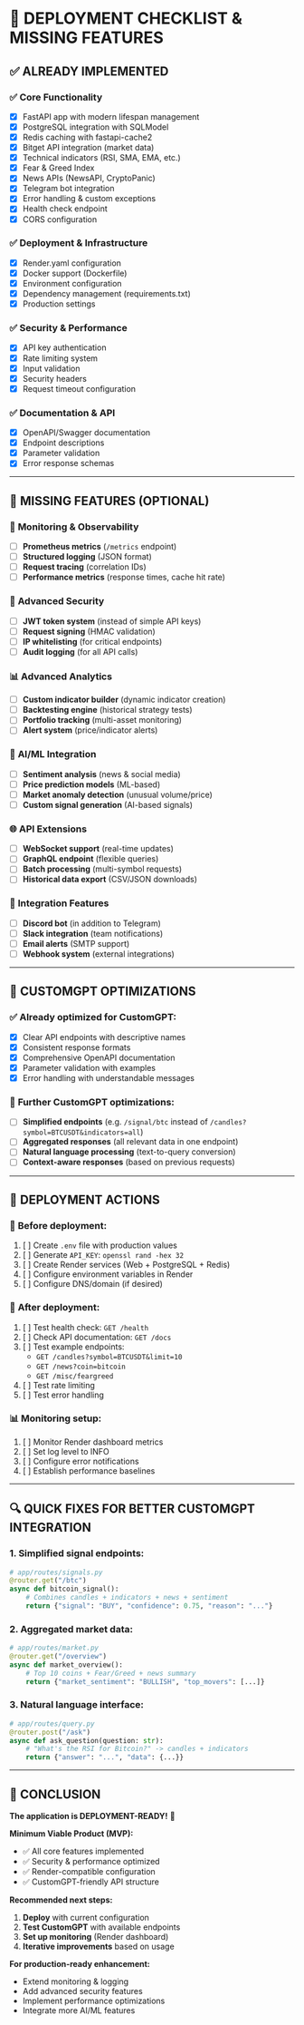 # 🚀 DEPLOYMENT CHECKLIST & MISSING FEATURES

## ✅ **ALREADY IMPLEMENTED**

### ✅ **Core Functionality**
- [x] FastAPI app with modern lifespan management
- [x] PostgreSQL integration with SQLModel  
- [x] Redis caching with fastapi-cache2
- [x] Bitget API integration (market data)
- [x] Technical indicators (RSI, SMA, EMA, etc.)
- [x] Fear & Greed Index
- [x] News APIs (NewsAPI, CryptoPanic)
- [x] Telegram bot integration
- [x] Error handling & custom exceptions
- [x] Health check endpoint
- [x] CORS configuration

### ✅ **Deployment & Infrastructure**
- [x] Render.yaml configuration
- [x] Docker support (Dockerfile)
- [x] Environment configuration
- [x] Dependency management (requirements.txt)
- [x] Production settings

### ✅ **Security & Performance**
- [x] API key authentication
- [x] Rate limiting system
- [x] Input validation
- [x] Security headers
- [x] Request timeout configuration

### ✅ **Documentation & API**
- [x] OpenAPI/Swagger documentation
- [x] Endpoint descriptions
- [x] Parameter validation
- [x] Error response schemas

---

## 🔧 **MISSING FEATURES (OPTIONAL)**

### 🔄 **Monitoring & Observability**
- [ ] **Prometheus metrics** (`/metrics` endpoint)
- [ ] **Structured logging** (JSON format)
- [ ] **Request tracing** (correlation IDs)
- [ ] **Performance metrics** (response times, cache hit rate)

### 🔐 **Advanced Security**
- [ ] **JWT token system** (instead of simple API keys)
- [ ] **Request signing** (HMAC validation)
- [ ] **IP whitelisting** (for critical endpoints)
- [ ] **Audit logging** (for all API calls)

### 📊 **Advanced Analytics**
- [ ] **Custom indicator builder** (dynamic indicator creation)
- [ ] **Backtesting engine** (historical strategy tests)
- [ ] **Portfolio tracking** (multi-asset monitoring)
- [ ] **Alert system** (price/indicator alerts)

### 🤖 **AI/ML Integration**
- [ ] **Sentiment analysis** (news & social media)
- [ ] **Price prediction models** (ML-based)
- [ ] **Market anomaly detection** (unusual volume/price)
- [ ] **Custom signal generation** (AI-based signals)

### 🌐 **API Extensions**
- [ ] **WebSocket support** (real-time updates)
- [ ] **GraphQL endpoint** (flexible queries)
- [ ] **Batch processing** (multi-symbol requests)
- [ ] **Historical data export** (CSV/JSON downloads)

### 📱 **Integration Features**
- [ ] **Discord bot** (in addition to Telegram)
- [ ] **Slack integration** (team notifications)
- [ ] **Email alerts** (SMTP support)
- [ ] **Webhook system** (external integrations)

---

## 🎯 **CUSTOMGPT OPTIMIZATIONS**

### ✅ **Already optimized for CustomGPT:**
- [x] Clear API endpoints with descriptive names
- [x] Consistent response formats
- [x] Comprehensive OpenAPI documentation
- [x] Parameter validation with examples
- [x] Error handling with understandable messages

### 🔄 **Further CustomGPT optimizations:**
- [ ] **Simplified endpoints** (e.g. `/signal/btc` instead of `/candles?symbol=BTCUSDT&indicators=all`)
- [ ] **Aggregated responses** (all relevant data in one endpoint)
- [ ] **Natural language processing** (text-to-query conversion)
- [ ] **Context-aware responses** (based on previous requests)

---

## 🚀 **DEPLOYMENT ACTIONS**

### 🔧 **Before deployment:**
1. [ ] Create `.env` file with production values
2. [ ] Generate `API_KEY`: `openssl rand -hex 32`
3. [ ] Create Render services (Web + PostgreSQL + Redis)
4. [ ] Configure environment variables in Render
5. [ ] Configure DNS/domain (if desired)

### 🧪 **After deployment:**
1. [ ] Test health check: `GET /health`
2. [ ] Check API documentation: `GET /docs`
3. [ ] Test example endpoints:
   - `GET /candles?symbol=BTCUSDT&limit=10`
   - `GET /news?coin=bitcoin`
   - `GET /misc/feargreed`
4. [ ] Test rate limiting
5. [ ] Test error handling

### 📊 **Monitoring setup:**
1. [ ] Monitor Render dashboard metrics
2. [ ] Set log level to INFO
3. [ ] Configure error notifications
4. [ ] Establish performance baselines

---

## 🔍 **QUICK FIXES FOR BETTER CUSTOMGPT INTEGRATION**

### 1. **Simplified signal endpoints:**
```python
# app/routes/signals.py
@router.get("/btc")
async def bitcoin_signal():
    # Combines candles + indicators + news + sentiment
    return {"signal": "BUY", "confidence": 0.75, "reason": "..."}
```

### 2. **Aggregated market data:**
```python
# app/routes/market.py
@router.get("/overview")
async def market_overview():
    # Top 10 coins + Fear/Greed + news summary
    return {"market_sentiment": "BULLISH", "top_movers": [...]}
```

### 3. **Natural language interface:**
```python
# app/routes/query.py
@router.post("/ask")
async def ask_question(question: str):
    # "What's the RSI for Bitcoin?" -> candles + indicators
    return {"answer": "...", "data": {...}}
```

---

## 🎉 **CONCLUSION**

**The application is DEPLOYMENT-READY!** 🚀

**Minimum Viable Product (MVP):**
- ✅ All core features implemented
- ✅ Security & performance optimized
- ✅ Render-compatible configuration
- ✅ CustomGPT-friendly API structure

**Recommended next steps:**
1. **Deploy** with current configuration
2. **Test CustomGPT** with available endpoints
3. **Set up monitoring** (Render dashboard)
4. **Iterative improvements** based on usage

**For production-ready enhancement:**
- Extend monitoring & logging
- Add advanced security features
- Implement performance optimizations
- Integrate more AI/ML features
